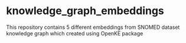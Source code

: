 # knowledge_graph_embeddings
This repository contains 5 different embeddings from SNOMED dataset knowledge graph which created using OpenKE package
